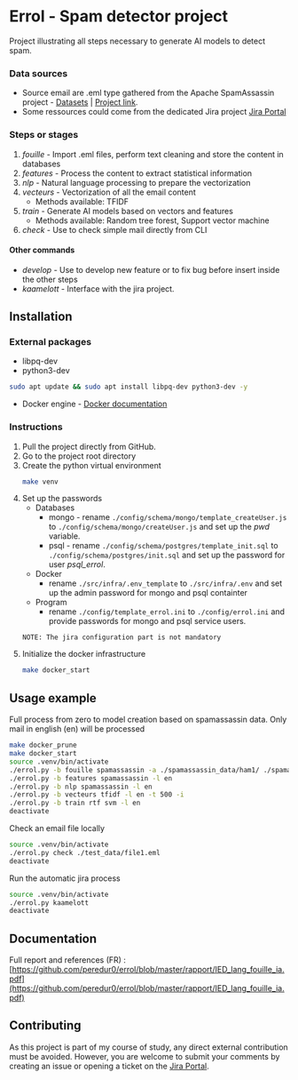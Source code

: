 # Errol - Spam detector project
Project illustrating all steps necessary to generate AI models to detect spam.

### Data sources
- Source email are .eml type gathered from the Apache SpamAssassin project - [Datasets](https://spamassassin.apache.org/old/publiccorpus/) | [Project link](https://spamassassin.apache.org/).
- Some ressources could come from the dedicated Jira project [Jira Portal](https://kaamelott.atlassian.net/servicedesk/customer/portal/2)

### Steps or stages
1. *fouille* - Import .eml files, perform text cleaning and store the content in databases
2. *features* - Process the content to extract statistical information
3. *nlp* - Natural language processing to prepare the vectorization
4. *vecteurs* - Vectorization of all the email content
    - Methods available: TFIDF
5. *train* - Generate AI models based on vectors and features
    - Methods available: Random tree forest, Support vector machine
6. *check* - Use to check simple mail directly from CLI

#### Other commands
- *develop* - Use to develop new feature or to fix bug before insert inside the other steps
- *kaamelott* - Interface with the jira project.

## Installation
### External packages
* libpq-dev
* python3-dev
```bash
sudo apt update && sudo apt install libpq-dev python3-dev -y
```
* Docker engine - [Docker documentation](https://docs.docker.com/engine/install/)

### Instructions
1. Pull the project directly from GitHub.
2. Go to the project root directory
3. Create the python virtual environment
    ```bash
   make venv
    ```
4. Set up the passwords
   - Databases
     - mongo - rename `./config/schema/mongo/template_createUser.js` to `./config/schema/mongo/createUser.js` and set up the *pwd* variable.
     - psql - rename `./config/schema/postgres/template_init.sql` to `./config/schema/postgres/init.sql` and set up the password for user *psql_errol*.
   - Docker
     - rename `./src/infra/.env_template` to `./src/infra/.env` and set up the admin password for mongo and psql containter
   - Program
     - rename `./config/template_errol.ini` to `./config/errol.ini` and provide passwords for mongo and psql service users.
   ```
   NOTE: The jira configuration part is not mandatory
   ```
5. Initialize the docker infrastructure
   ```bash
   make docker_start
   ```

## Usage example
Full process from zero to model creation based on spamassassin data.
Only mail in english (en) will be processed
```bash
make docker_prune
make docker_start
source .venv/bin/activate
./errol.py -b fouille spamassassin -a ./spamassassin_data/ham1/ ./spamassassin_data/ham2/ -p ./spamassassin_data/spam1/ ./spamassassin_data/spam2/
./errol.py -b features spamassassin -l en
./errol.py -b nlp spamassassin -l en
./errol.py -b vecteurs tfidf -l en -t 500 -i
./errol.py -b train rtf svm -l en
deactivate
```

Check an email file locally
```bash
source .venv/bin/activate
./errol.py check ./test_data/file1.eml
deactivate
```

Run the automatic jira process
```bash
source .venv/bin/activate
./errol.py kaamelott
deactivate
```

## Documentation
Full report and references (FR) : [https://github.com/peredur0/errol/blob/master/rapport/IED_lang_fouille_ia.pdf](https://github.com/peredur0/errol/blob/master/rapport/IED_lang_fouille_ia.pdf)


## Contributing
As this project is part of my course of study, any direct external contribution must be avoided.
However, you are welcome to submit your comments by creating an issue or opening a ticket on the [Jira Portal](https://kaamelott.atlassian.net/servicedesk/customer/portal/2).
